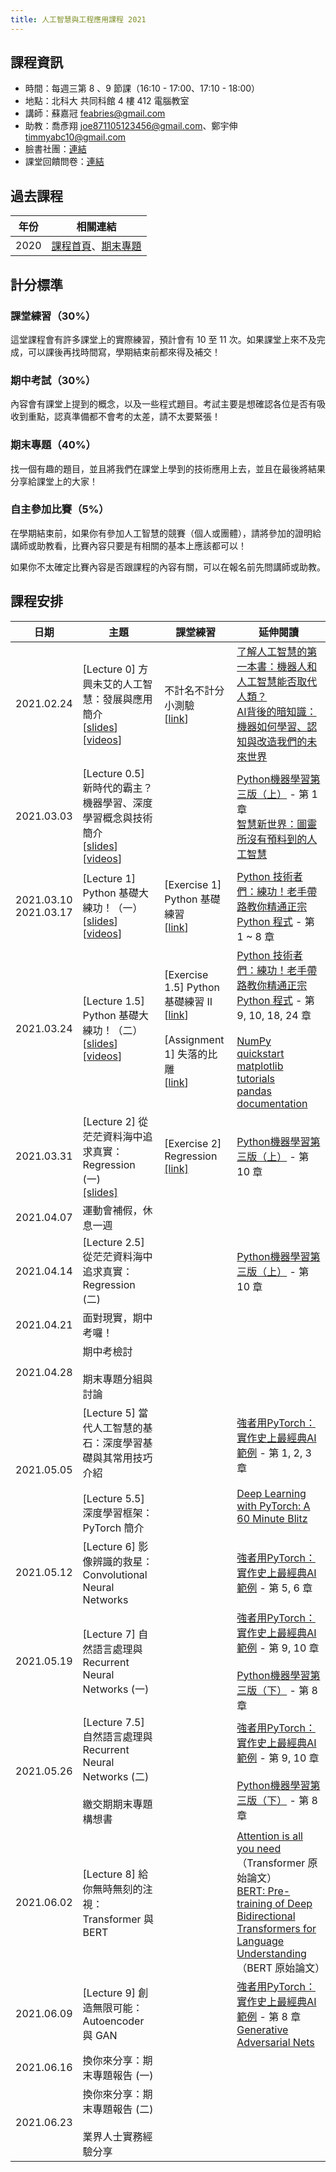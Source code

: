 ```yaml
---
title: 人工智慧與工程應用課程 2021
---
```


## 課程資訊

- 時間：每週三第 8 、9 節課（16:10 - 17:00、17:10 - 18:00）
- 地點：北科大 共同科館 4 樓 412 電腦教室
- 講師：蘇嘉冠 feabries@gmail.com
- 助教：喬彥翔 joe871105123456@gmail.com、鄭宇伸 timmyabc10@gmail.com
- 臉書社團：[連結](https://www.facebook.com/groups/759156424977401)
- 課堂回饋問卷：[連結](https://docs.google.com/forms/d/e/1FAIpQLSdM3cXOgN-a65JrKQUyxgLwIOh4OweagsYs-PkthxOwEa1Xow/viewform)

## 過去課程

|年份|相關連結|
|-----|------------|
|2020|[課程首頁](https://sites.google.com/view/2020aintut/)、[期末專題](https://hackmd.io/HbOStYCGR2atnyOyNzmo4w)|

## 計分標準

### 課堂練習（30%）

這堂課程會有許多課堂上的實際練習，預計會有 10 至 11 次。如果課堂上來不及完成，可以課後再找時間寫，學期結束前都來得及補交！

### 期中考試（30%）

內容會有課堂上提到的概念，以及一些程式題目。考試主要是想確認各位是否有吸收到重點，認真準備都不會考的太差，請不太要緊張！

### 期末專題（40%）

找一個有趣的題目，並且將我們在課堂上學到的技術應用上去，並且在最後將結果分享給課堂上的大家！

### 自主參加比賽（5%）

在學期結束前，如果你有參加人工智慧的競賽（個人或團體），請將參加的證明給講師或助教看，比賽內容只要是有相關的基本上應該都可以！

如果你不太確定比賽內容是否跟課程的內容有關，可以在報名前先問講師或助教。

## 課程安排

|日期|主題|課堂練習|延伸閱讀|
|-----|------|-----------|------------|
|2021.02.24|[Lecture 0] 方興未艾的人工智慧：發展與應用簡介<br />[[slides](https://docs.google.com/presentation/d/1jH3bPgRATLSZS8s6RDlsd5tapWK9JJT9m0JqOAKEGoU/edit?usp=sharing)] [[videos](https://www.youtube.com/watch?v=I6lP3aYcTzA&list=PLJ9tqCH58ZfnAICGkk_StWRC5ccO1X-oZ&index=1)]|不計名不計分小測驗<br />[[link](https://docs.google.com/forms/d/e/1FAIpQLSeqLl0euRDRWDfM_HB8S_n7TV9OsEBzzJpdBB5bI11NHAYAqA/viewform?usp=sf_link)]|[了解人工智慧的第一本書：機器人和人工智慧能否取代人類？](https://www.books.com.tw/products/0010723841)<br  />[AI背後的暗知識：機器如何學習、認知與改造我們的未來世界](https://www.books.com.tw/products/0010848804)|
|2021.03.03|[Lecture 0.5] 新時代的霸主？機器學習、深度學習概念與技術簡介<br />[[slides](https://docs.google.com/presentation/d/1UhLuFMPkaBCQGgVMDQd6C6IzrQn_IwArKxcD1rK3-dM/edit?usp=sharing)] [[videos](https://www.youtube.com/watch?v=jBh_xZpRdA0&list=PLJ9tqCH58ZfnAICGkk_StWRC5ccO1X-oZ&index=2)]||[Python機器學習第三版（上）](https://www.books.com.tw/products/0010869555) - 第 1 章<br />[智慧新世界：圖靈所沒有預料到的人工智慧](https://www.books.com.tw/products/0010880354)|
|2021.03.10<br />2021.03.17|[Lecture 1] Python 基礎大練功！（一）<br />[[slides](https://docs.google.com/presentation/d/17DD1CN73xMRkgTAXrAv4O5HikOT36Vd9-vgp05nUqf4/edit?usp=sharing)] [[videos](https://www.youtube.com/watch?v=ZFjFdhcf-PM&list=PLJ9tqCH58ZfnAICGkk_StWRC5ccO1X-oZ&index=5)]|[Exercise 1] Python 基礎練習<br />[[link](https://colab.research.google.com/drive/1FHxzPInVNYI2DJqboSGUKY3lfQTIQEjn?usp=sharing)]|[Python 技術者們：練功！老手帶路教你精通正宗 Python 程式](https://www.books.com.tw/products/0010834816) - 第 1 ~ 8 章|
|2021.03.24|[Lecture 1.5] Python 基礎大練功！（二）<br />[[slides](https://docs.google.com/presentation/d/11zUCMAQMne8cC2zO3PW2ziYOhRMO-jWmkA7HIlDXHzU/edit?usp=sharing)] [[videos](https://www.youtube.com/watch?v=-hYhxsD6c98&list=PLJ9tqCH58ZfnAICGkk_StWRC5ccO1X-oZ&index=5)]|[Exercise 1.5] Python 基礎練習 II<br />[[link](https://colab.research.google.com/drive/1L1OmJsmPXhIJXdYd-ppi6UV93GAJPfSI?usp=sharing)]<br /><br />[Assignment 1] 失落的比雕<br />[[link](https://colab.research.google.com/drive/1AWz0sJ-fcTL0WlgOVgylD4TSk_q5HunH?usp=sharing)]|[Python 技術者們：練功！老手帶路教你精通正宗 Python 程式](https://www.books.com.tw/products/0010834816) - 第 9, 10, 18, 24 章<br /><br />[NumPy quickstart](https://numpy.org/devdocs/user/quickstart.html)<br />[matplotlib tutorials](https://matplotlib.org/stable/tutorials/index.html)<br />[pandas documentation](https://pandas.pydata.org/docs/index.html)|
|2021.03.31|[Lecture 2] 從茫茫資料海中追求真實：Regression (一)<br />[[slides]](https://docs.google.com/presentation/d/1hPRxk4PFTPsMgf-g57qiiiUgsDSsWb6nCkxdtgL8htk/edit?usp=sharing)|[Exercise 2] Regression<br />[[link]](https://colab.research.google.com/drive/1vtPppLLsJFIxpLwtHf3A3IFqZKYcc2F3?usp=sharing)|[Python機器學習第三版（上）](https://www.books.com.tw/products/0010869555) - 第 10 章|
|2021.04.07|運動會補假，休息一週|||
|2021.04.14|[Lecture 2.5] 從茫茫資料海中追求真實：Regression (二)||[Python機器學習第三版（上）](https://www.books.com.tw/products/0010869555) - 第 10 章|
|2021.04.21|面對現實，期中考囉！|||
|2021.04.28|期中考檢討<br /><br />期末專題分組與討論|||
|2021.05.05|[Lecture 5] 當代人工智慧的基石：深度學習基礎與其常用技巧介紹<br /><br />[Lecture 5.5] 深度學習框架：PyTorch 簡介||[強者用PyTorch：實作史上最經典AI範例](https://www.books.com.tw/products/0010845128) - 第 1, 2, 3 章<br /><br />[Deep Learning with PyTorch: A 60 Minute Blitz](https://pytorch.org/tutorials/beginner/deep_learning_60min_blitz.html)|
|2021.05.12|[Lecture 6] 影像辨識的救星：Convolutional Neural Networks||[強者用PyTorch：實作史上最經典AI範例](https://www.books.com.tw/products/0010845128) - 第 5, 6 章|
|2021.05.19|[Lecture 7] 自然語言處理與 Recurrent Neural Networks (一)||[強者用PyTorch：實作史上最經典AI範例](https://www.books.com.tw/products/0010845128) - 第 9, 10 章<br /><br />[Python機器學習第三版（下）](https://www.books.com.tw/products/0010871454) - 第 8 章|
|2021.05.26|[Lecture 7.5] 自然語言處理與 Recurrent Neural Networks (二)<br /><br />繳交期期末專題構想書||[強者用PyTorch：實作史上最經典AI範例](https://www.books.com.tw/products/0010845128) - 第 9, 10 章<br /><br />[Python機器學習第三版（下）](https://www.books.com.tw/products/0010871454) - 第 8 章|
|2021.06.02|[Lecture 8] 給你無時無刻的注視：Transformer 與 BERT||[Attention is all you need](https://arxiv.org/pdf/1706.03762.pdf)（Transformer 原始論文）<br />[BERT: Pre-training of Deep Bidirectional Transformers for Language Understanding](https://arxiv.org/pdf/1810.04805.pdf)（BERT 原始論文）|
|2021.06.09|[Lecture 9] 創造無限可能：Autoencoder 與 GAN||[強者用PyTorch：實作史上最經典AI範例](https://www.books.com.tw/products/0010845128) - 第 8 章<br />[Generative Adversarial Nets](https://arxiv.org/pdf/1406.2661.pdf)|
|2021.06.16|換你來分享：期末專題報告 (一)|||
|2021.06.23|換你來分享：期末專題報告 (二)<br /><br />業界人士實務經驗分享|||
